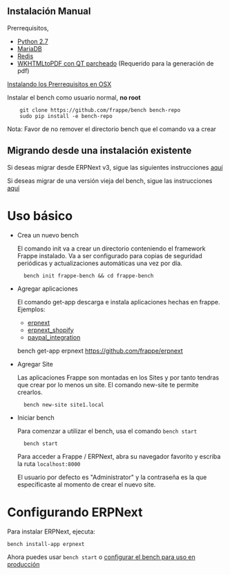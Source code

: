 <!-- add-breadcrumbs -->
Instalación Manual
--------------

Prerrequisitos,

* [Python 2.7](https://www.python.org/download/releases/2.7/)
* [MariaDB](https://mariadb.org/)
* [Redis](http://redis.io/topics/quickstart)
* [WKHTMLtoPDF con QT parcheado](http://wkhtmltopdf.org/downloads.html) (Requerido para la generación de pdf)

[Instalando los Prerrequisitos en OSX](https://github.com/frappe/bench/wiki/Installing-Bench-Pre-requisites-on-MacOSX)

Instalar el bench como usuario normal, **no root**

		git clone https://github.com/frappe/bench bench-repo
		sudo pip install -e bench-repo

Nota: Favor de no remover el directorio bench que el comando va a crear

Migrando desde una instalación existente
------------------------------------

Si deseas migrar desde ERPNext v3, sigue las siguientes instrucciones [aquí](https://github.com/frappe/bench/wiki/Migrating-from-ERPNext-version-3)

Si deseas migrar de una versión vieja del bench, sigue las instrucciones [aquí](https://github.com/frappe/bench/wiki/Migrating-from-old-bench)


Uso básico
===========

* Crea un nuevo bench

	El comando init va a crear un directorio conteniendo el framework Frappe instalado.
	Va a ser configurado para copias de seguridad periódicas y actualizaciones automáticas una vez por día.

		bench init frappe-bench && cd frappe-bench

* Agregar aplicaciones

	El comando get-app descarga e instala aplicaciones hechas en frappe. Ejemplos:

	- [erpnext](https://github.com/frappe/erpnext)
	- [erpnext_shopify](https://github.com/frappe/erpnext_shopify)
	- [paypal_integration](https://github.com/frappe/paypal_integration)

	bench get-app erpnext https://github.com/frappe/erpnext

* Agregar Site

	Las aplicaciones Frappe son montadas en los Sites y por tanto tendras que crear por lo menos un site.
	El comando new-site te permite crearlos.

		bench new-site site1.local

* Iniciar bench

	Para comenzar a utilizar el bench, usa el comando `bench start`

		bench start

	Para acceder a Frappe / ERPNext, abra su navegador favorito y escriba la ruta `localhost:8000`

	El usuario por defecto es "Administrator" y la contraseña es la que específicaste al momento de crear el nuevo site.


Configurando ERPNext
==================

Para instalar ERPNext, ejecuta:
```
bench install-app erpnext
```

Ahora puedes usar `bench start` o [configurar el bench para uso en producción](setup-production.html)
